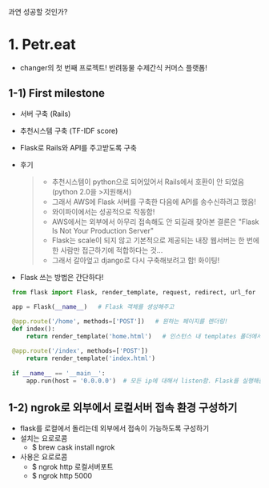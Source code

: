 과연 성공할 것인가?

# 1. Petr.eat
- changer의 첫 번째 프로젝트! 반려동물 수제간식 커머스 플랫폼!

## 1-1) First milestone
 - 서버 구축 (Rails)
 - 추천시스템 구축 (TF-IDF score)
 - Flask로 Rails와 API를 주고받도록 구축
 
 - 후기
   > - 추천시스템이 python으로 되어있어서 Rails에서 호환이 안 되었음 (python 2.0을 >지원해서)  
   > - 그래서 AWS에 Flask 서버를 구축한 다음에 API를 송수신하려고 했음!  
   > - 와이파이에서는 성공적으로 작동함!
   > - AWS에서는 외부에서 아무리 접속해도 안 되길래 찾아본 결론은 "Flask Is Not Your Production Server"  
   > - Flask는 scale이 되지 않고 기본적으로 제공되는 내장 웹서버는 한 번에 한 사람만 접근하기에 적합하다는 것...  
   > - 그래서 갈아엎고 django로 다시 구축해보려고 함! 화이팅!
   
 - Flask 쓰는 방법은 간단하다!
``` python
 from flask import Flask, render_template, request, redirect, url_for  ## Web 구현용

 app = Flask(__name__)   # Flask 객체를 생성해주고
 
 @app.route('/home', methods=['POST'])   # 원하는 페이지를 렌더링!
 def index():
     return render_template('home.html')   # 인스턴스 내 templates 폴더에서 html 파일을 찾아서 실행

 @app.route('/index', methods=['POST'])  
     return render_template('index.html')   
 
 if __name__ == '__main__':
     app.run(host = '0.0.0.0')  # 모든 ip에 대해서 listen함. Flask를 실행해줌. 앞에 있어도 되고 뒤에 있어도 됨
```

## 1-2) ngrok로 외부에서 로컬서버 접속 환경 구성하기
- flask를 로컬에서 돌리는데 외부에서 접속이 가능하도록 구성하기
- 설치는 요로로콤
  - $ brew cask install ngrok
- 사용은 요로로콤
  - $ ngrok http 로컬서버포트
  - $ ngrok http 5000
